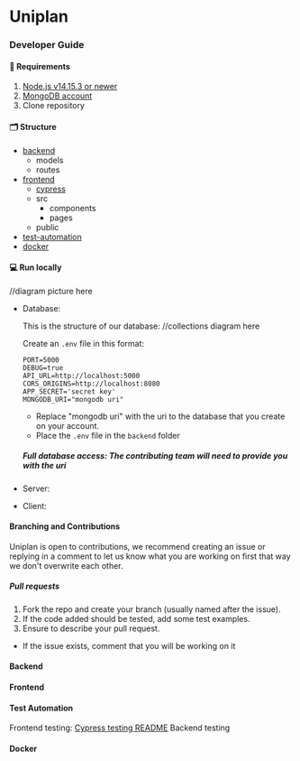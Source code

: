 # Uniplan

### Developer Guide

#### 👾 Requirements

1. <a href="https://nodejs.org/en/"  target="_blank">Node.js v14.15.3 or newer </a>
2. <a href="https://account.mongodb.com/account/login"  target="_blank">MongoDB account</a>
3. Clone repository 

#### 🗂 Structure

- [backend](#backend)
  - models
  - routes 
- [frontend](#frontend)
  - [cypress](frontend/cypress/README.md)
  - src
    - components
    - pages
  - public
- [test-automation](#test-automation)
- [docker](#docker)

#### 💻 Run locally

//diagram picture here

- Database:

  This is the structure of our database:
  //collections diagram here

  Create an ``.env`` file in this format:
  ``` 
  PORT=5000
  DEBUG=true
  API_URL=http://localhost:5000
  CORS_ORIGINS=http://localhost:8080
  APP_SECRET='secret key'
  MONGODB_URI="mongodb uri"

  ```
  - Replace "mongodb uri" with the uri to the database that you create on your account.
  - Place the ``.env`` file in the ``backend`` folder

  ##### Full database access: The contributing team will need to provide you with the uri

- Server:
- Client:

#### Branching and Contributions

Uniplan is open to contributions, we recommend creating an issue or replying in a comment to let us know what you are working on first that way we don't overwrite each other.

##### Pull requests
1. Fork the repo and create your branch (usually named after the issue).
2. If the code added should be tested, add some test examples.
3. Ensure to describe your pull request.


+ If the issue exists, comment that you will be working on it

#### Backend
#### Frontend
#### Test Automation

Frontend testing: [Cypress testing README](frontend/cypress/README.md)
Backend testing

#### Docker

